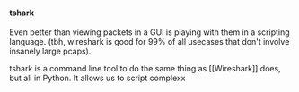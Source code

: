 #### tshark
Even better than viewing packets in a GUI is playing with them in a scripting language. (tbh, wireshark is good for 99% of all usecases that don't involve insanely large pcaps).

tshark is a command line tool to do the same thing as [[Wireshark]] does, but all in Python. It allows us to script complexx